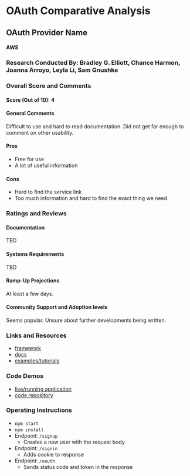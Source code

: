 # OAuth Comparative Analysis

## OAuth Provider Name 
#### AWS

### Research Conducted By: Bradley G. Elliott, Chance Harmon, Joanna Arroyo, Leyla Li, Sam Gnushke 

### Overall Score and Comments
#### Score (Out of 10): 4
#### General Comments
Difficult to use and hard to read documentation. Did not get far enough to comment on other usability. 

#### Pros
* Free for use
* A lot of useful information

#### Cons
* Hard to find the service link
* Too much information and hard to find the exact thing we need

### Ratings and Reviews
#### Documentation
TBD

#### Systems Requirements
TBD

#### Ramp-Up Projections
At least a few days. 

#### Community Support and Adoption levels
Seems popular. Unsure about further developments being written. 


### Links and Resources
* [framework](http://xyz.com)
* [docs](http://xyz.com)
* [examples/tutorials](http://xyz.com)

### Code Demos
* [live/running application](https://github.com/joanna-401-advanced-javascript/lab-12-www-server)
* [code repository](https://github.com/joanna-401-advanced-javascript/lab-12-auth-server)

### Operating Instructions
* `npm start`
* `npm install`
* Endpoint: `/signup`
   * Creates a new user with the request body
* Endpoint: `/signin`
   * Adds cookie to response
 * Endpoint: `/oauth`
   * Sends status code and token in the response
